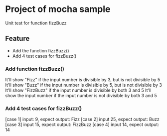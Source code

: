 # Project of mocha sample
Unit test for function fizzBuzz

## Feature
- Add the function fizzBuzz()
- Add 4 test cases for fizzBuzz()

### Add function fizzBuzz()
It'll show "Fizz" if the input number is divisible by 3, but is not divisible by 5
It'll show "Buzz" if the input number is divisible by 5, but is not divisible by 3
It'll show "FizzBuzz" if the input number is divisible by both 3 and 5
It'll show the input number if the input number is not divisible by both 3 and 5
### Add 4 test cases for fizzBuzz()
[case 1] input: 9, expect output: Fizz
[case 2] input 25, expect output: Buzz
[case 3] input 15, expect output: FizzBuzz
[case 4] input 14, expect output: 14
